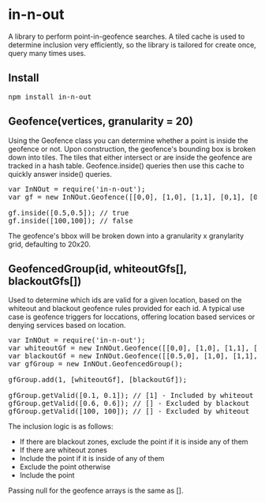 in-n-out
========

A library to perform point-in-geofence searches. A tiled cache is used to determine inclusion very efficiently, so the library is tailored for create once, query many times uses.

Install
-------
<pre>npm install in-n-out</pre>

Geofence(vertices, granularity = 20)
------------------------------------
Using the Geofence class you can determine whether a point is inside the geofence or not. Upon construction, the geofence's bounding box is broken down into tiles. The tiles that either intersect or are inside the geofence are tracked in a hash table. Geofence.inside() queries then use this cache to quickly answer inside() queries.

<pre>
var InNOut = require('in-n-out');
var gf = new InNOut.Geofence([[0,0], [1,0], [1,1], [0,1], [0,0]], 100);

gf.inside([0.5,0.5]); // true
gf.inside([100,100]); // false
</pre>

The geofence's bbox will be broken down into a granularity x granylarity grid, defaulting to 20x20.

GeofencedGroup(id, whiteoutGfs[], blackoutGfs[])
--------------------------------------------
Used to determine which ids are valid for a given location, based on the whiteout and blackout geofence rules provided for each id. A typical use case is geofence triggers for loccations, offering location based services or denying services based on location.

<pre>
var InNOut = require('in-n-out');
var whiteoutGf = new InNOut.Geofence([[0,0], [1,0], [1,1], [0,1], [0,0]]);
var blackoutGf = new InNOut.Geofence([[0.5,0], [1,0], [1,1], [0.5,1], [0.5, 0]]);
var gfGroup = new InNOut.GeofencedGroup();

gfGroup.add(1, [whiteoutGf], [blackoutGf]);

gfGroup.getValid([0.1, 0.1]); // [1] - Included by whiteout
gfGroup.getValid([0.6, 0.6]); // [] - Excluded by blackout
gfGroup.getValid([100, 100]); // [] - Excluded by whiteout
</pre>

The inclusion logic is as follows:
* If there are blackout zones, exclude the point if it is inside any of them
* If there are whiteout zones
*   Include the point if it is inside of any of them
*   Exclude the point otherwise
* Include the point

Passing null for the geofence arrays is the same as [].
